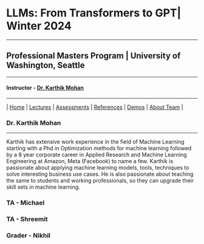 # LLMs: From Transformers to GPT| Winter 2024

***
 
## Professional Masters Program | University of Washington, Seattle 

***


#### Instructor - [Dr. Karthik Mohan](https://www.ece.uw.edu/people/karthik-mohan/)

***


| [Home](index.md)  | [Lectures](lectures.md)    | [Assessments](assessments.md) | [References](references.md) | [Demos](demos.md) | [About Team](team.md) |

### Dr. Karthik Mohan

*** 

Karthik has extensive work experience in the field of Machine Learning starting with a Phd in Optimization methods for machine learning
followed by a 8 year corporate career in Applied Research and Machine Learning Engineering at Amazon, Meta (Facebook) to name a few.
Karthik is passionate about applying machine learning models, tools, techniques to solve interesting business use cases. He is also passionate about teaching the same to students and working professionals, so they can upgrade their skill sets in machine learning.

### TA - Michael


### TA - Shreemit 


### Grader - Nikhil